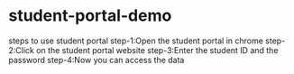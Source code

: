 # student-portal-demo
steps to use student portal
 step-1:Open the student portal in chrome
 step-2:Click on the student portal website
 step-3:Enter the student ID and the password
 step-4:Now you can access the data
